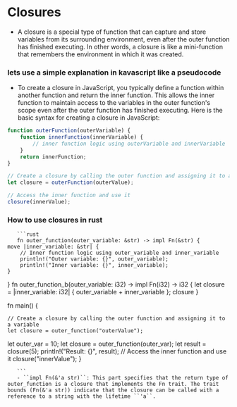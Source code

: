 # Closures
- A closure is a special type of function that can capture and store variables from its surrounding environment, even after the outer function has finished executing. In other words, a closure is like a mini-function that remembers the environment in which it was created.

### lets use a simple explanation in kavascript like a pseudocode 
- To create a closure in JavaScript, you typically define a function within another function and return the inner function. This allows the inner function to maintain access to the variables in the outer function's scope even after the outer function has finished executing. Here is the basic syntax for creating a closure in JavaScript:
```js
function outerFunction(outerVariable) {
    function innerFunction(innerVariable) {
        // inner function logic using outerVariable and innerVariable
    }
    return innerFunction;
}

// Create a closure by calling the outer function and assigning it to a variable
let closure = outerFunction(outerValue);

// Access the inner function and use it
closure(innerValue);
```
 ###  How to use closures in rust
       ```rust
       fn outer_function(outer_variable: &str) -> impl Fn(&str) {
    move |inner_variable: &str| {
        // Inner function logic using outer_variable and inner_variable
        println!("Outer variable: {}", outer_variable);
        println!("Inner variable: {}", inner_variable);
    }
}
fn outer_function_b(outer_variable: i32) -> impl Fn(i32) -> i32 {
    let closure = |inner_variable: i32| {
        outer_variable + inner_variable
    };
    closure
}

fn main() {
  
   

    // Create a closure by calling the outer function and assigning it to a variable
    let closure = outer_function("outerValue");
 let outer_var = 10;
    let closure = outer_function(outer_var);
    let result = closure(5);
    println!("Result: {}", result);
    // Access the inner function and use it
    closure("innerValue");
}

       ```                                                                                                                                        
       - ``impl Fn(&'a str)``: This part specifies that the return type of outer_function is a closure that implements the Fn trait. The trait bounds (Fn(&'a str)) indicate that the closure can be called with a reference to a string with the lifetime ``'a``.